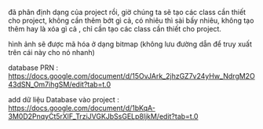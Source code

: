 ﻿đã phân định dạng của project rồi, giờ chúng ta sẽ tạo các class cần thiết cho project, không cần thêm bớt gì cả, có nhiêu thì sài bấy nhiêu, không tạo thêm hay là xóa gì cả
, chỉ cần tạo các class cần thiết cho project.

hình ảnh sẽ được mã hóa ở dạng bitmap (không lưu đường dẫn để truy xuất trên cái này cho nó nhanh)

database PRN : https://docs.google.com/document/d/15OvJArk_2jhzGZ7v24yHw_NdrgM2O43dSN_Om7ihgSM/edit?tab=t.0

add dữ liệu Database vào project : https://docs.google.com/document/d/1bKqA-3M0D2PnqyCt5rXlF_TrziJVGKJbSsGELp8ljkM/edit?tab=t.0